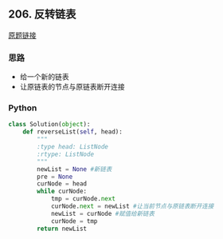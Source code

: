 ## 206. 反转链表

[原题链接]()

### 思路

- 给一个新的链表
- 让原链表的节点与原链表断开连接

### Python

```python
class Solution(object):
    def reverseList(self, head):
        """
        :type head: ListNode
        :rtype: ListNode
        """
        newList = None #新链表
        pre = None
        curNode = head
        while curNode:
            tmp = curNode.next
            curNode.next = newList #让当前节点与原链表断开连接
            newList = curNode #赋值给新链表
            curNode = tmp
        return newList
```